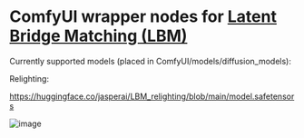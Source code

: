 # ComfyUI wrapper nodes for [Latent Bridge Matching (LBM)](https://github.com/gojasper/LBM)


Currently supported models (placed in ComfyUI/models/diffusion_models):

Relighting:

https://huggingface.co/jasperai/LBM_relighting/blob/main/model.safetensors

![image](https://github.com/user-attachments/assets/6e141189-8773-452e-97d1-a34c648fc4c8)
